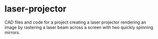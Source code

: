 # laser-projector
CAD files and code for a project creating a laser projector rendering an image by rastering a laser beam across a screen with two quickly spinning mirrors.
